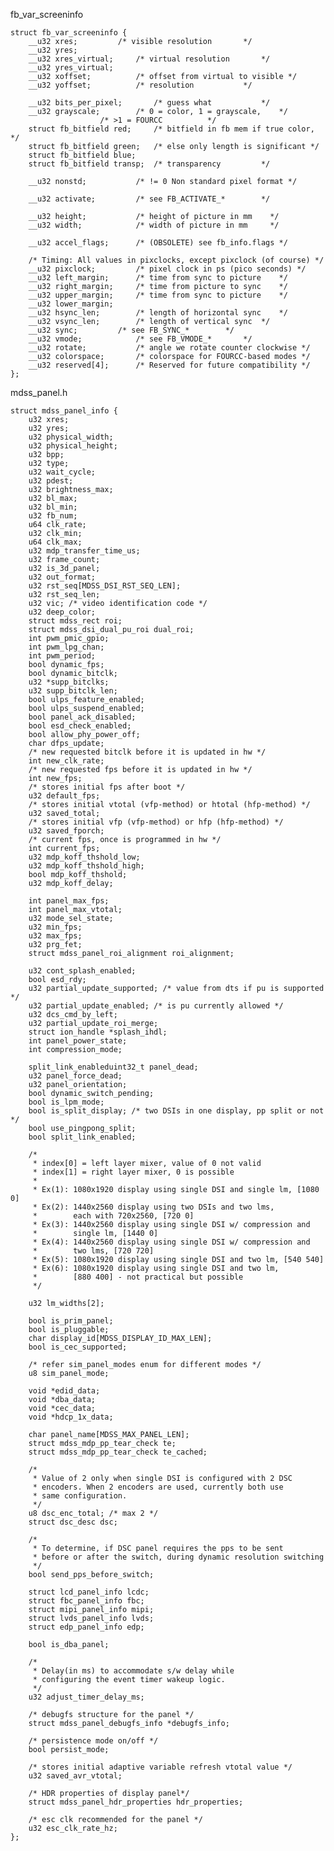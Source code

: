 fb_var_screeninfo

	struct fb_var_screeninfo {
		__u32 xres;			/* visible resolution		*/
		__u32 yres;
		__u32 xres_virtual;		/* virtual resolution		*/
		__u32 yres_virtual;
		__u32 xoffset;			/* offset from virtual to visible */
		__u32 yoffset;			/* resolution			*/

		__u32 bits_per_pixel;		/* guess what			*/
		__u32 grayscale;		/* 0 = color, 1 = grayscale,	*/
						/* >1 = FOURCC			*/
		struct fb_bitfield red;		/* bitfield in fb mem if true color, */
		struct fb_bitfield green;	/* else only length is significant */
		struct fb_bitfield blue;
		struct fb_bitfield transp;	/* transparency			*/	

		__u32 nonstd;			/* != 0 Non standard pixel format */

		__u32 activate;			/* see FB_ACTIVATE_*		*/

		__u32 height;			/* height of picture in mm    */
		__u32 width;			/* width of picture in mm     */

		__u32 accel_flags;		/* (OBSOLETE) see fb_info.flags */

		/* Timing: All values in pixclocks, except pixclock (of course) */
		__u32 pixclock;			/* pixel clock in ps (pico seconds) */
		__u32 left_margin;		/* time from sync to picture	*/
		__u32 right_margin;		/* time from picture to sync	*/
		__u32 upper_margin;		/* time from sync to picture	*/
		__u32 lower_margin;
		__u32 hsync_len;		/* length of horizontal sync	*/
		__u32 vsync_len;		/* length of vertical sync	*/
		__u32 sync;			/* see FB_SYNC_*		*/
		__u32 vmode;			/* see FB_VMODE_*		*/
		__u32 rotate;			/* angle we rotate counter clockwise */
		__u32 colorspace;		/* colorspace for FOURCC-based modes */
		__u32 reserved[4];		/* Reserved for future compatibility */
	};

		
mdss_panel.h
	
	struct mdss_panel_info {
		u32 xres;
		u32 yres;
		u32 physical_width;
		u32 physical_height;
		u32 bpp;
		u32 type;
		u32 wait_cycle;
		u32 pdest;
		u32 brightness_max;
		u32 bl_max;
		u32 bl_min;
		u32 fb_num;
		u64 clk_rate;
		u32 clk_min;
		u64 clk_max;
		u32 mdp_transfer_time_us;
		u32 frame_count;
		u32 is_3d_panel;
		u32 out_format;
		u32 rst_seq[MDSS_DSI_RST_SEQ_LEN];
		u32 rst_seq_len;
		u32 vic; /* video identification code */
		u32 deep_color;
		struct mdss_rect roi;
		struct mdss_dsi_dual_pu_roi dual_roi;
		int pwm_pmic_gpio;
		int pwm_lpg_chan;
		int pwm_period;
		bool dynamic_fps;
		bool dynamic_bitclk;
		u32 *supp_bitclks;
		u32 supp_bitclk_len;
		bool ulps_feature_enabled;
		bool ulps_suspend_enabled;
		bool panel_ack_disabled;
		bool esd_check_enabled;
		bool allow_phy_power_off;
		char dfps_update;
		/* new requested bitclk before it is updated in hw */
		int new_clk_rate;
		/* new requested fps before it is updated in hw */
		int new_fps;
		/* stores initial fps after boot */
		u32 default_fps;
		/* stores initial vtotal (vfp-method) or htotal (hfp-method) */
		u32 saved_total;
		/* stores initial vfp (vfp-method) or hfp (hfp-method) */
		u32 saved_fporch;
		/* current fps, once is programmed in hw */
		int current_fps;
		u32 mdp_koff_thshold_low;
		u32 mdp_koff_thshold_high;
		bool mdp_koff_thshold;
		u32 mdp_koff_delay;

		int panel_max_fps;
		int panel_max_vtotal;
		u32 mode_sel_state;
		u32 min_fps;
		u32 max_fps;
		u32 prg_fet;
		struct mdss_panel_roi_alignment roi_alignment;

		u32 cont_splash_enabled;
		bool esd_rdy;
		u32 partial_update_supported; /* value from dts if pu is supported */
		u32 partial_update_enabled; /* is pu currently allowed */
		u32 dcs_cmd_by_left;
		u32 partial_update_roi_merge;
		struct ion_handle *splash_ihdl;
		int panel_power_state;
		int compression_mode;

		split_link_enableduint32_t panel_dead;
		u32 panel_force_dead;
		u32 panel_orientation;
		bool dynamic_switch_pending;
		bool is_lpm_mode;
		bool is_split_display; /* two DSIs in one display, pp split or not */
		bool use_pingpong_split;
		bool split_link_enabled;

		/*
		 * index[0] = left layer mixer, value of 0 not valid
		 * index[1] = right layer mixer, 0 is possible
		 *
		 * Ex(1): 1080x1920 display using single DSI and single lm, [1080 0]
		 * Ex(2): 1440x2560 display using two DSIs and two lms,
		 *        each with 720x2560, [720 0]
		 * Ex(3): 1440x2560 display using single DSI w/ compression and
		 *        single lm, [1440 0]
		 * Ex(4): 1440x2560 display using single DSI w/ compression and
		 *        two lms, [720 720]
		 * Ex(5): 1080x1920 display using single DSI and two lm, [540 540]
		 * Ex(6): 1080x1920 display using single DSI and two lm,
		 *        [880 400] - not practical but possible
		 */

		u32 lm_widths[2];

		bool is_prim_panel;
		bool is_pluggable;
		char display_id[MDSS_DISPLAY_ID_MAX_LEN];
		bool is_cec_supported;

		/* refer sim_panel_modes enum for different modes */
		u8 sim_panel_mode;

		void *edid_data;
		void *dba_data;
		void *cec_data;
		void *hdcp_1x_data;

		char panel_name[MDSS_MAX_PANEL_LEN];
		struct mdss_mdp_pp_tear_check te;
		struct mdss_mdp_pp_tear_check te_cached;

		/*
		 * Value of 2 only when single DSI is configured with 2 DSC
		 * encoders. When 2 encoders are used, currently both use
		 * same configuration.
		 */
		u8 dsc_enc_total; /* max 2 */
		struct dsc_desc dsc;

		/*
		 * To determine, if DSC panel requires the pps to be sent
		 * before or after the switch, during dynamic resolution switching
		 */
		bool send_pps_before_switch;

		struct lcd_panel_info lcdc;
		struct fbc_panel_info fbc;
		struct mipi_panel_info mipi;
		struct lvds_panel_info lvds;
		struct edp_panel_info edp;

		bool is_dba_panel;

		/*
		 * Delay(in ms) to accommodate s/w delay while
		 * configuring the event timer wakeup logic.
		 */
		u32 adjust_timer_delay_ms;

		/* debugfs structure for the panel */
		struct mdss_panel_debugfs_info *debugfs_info;

		/* persistence mode on/off */
		bool persist_mode;

		/* stores initial adaptive variable refresh vtotal value */
		u32 saved_avr_vtotal;

		/* HDR properties of display panel*/
		struct mdss_panel_hdr_properties hdr_properties;

		/* esc clk recommended for the panel */
		u32 esc_clk_rate_hz;
	};

